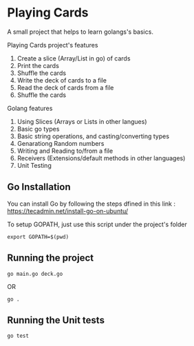 # Playing Cards

A small project that helps to learn golangs's basics.

Playing Cards project's features
1. Create a slice (Array/List in go) of cards
2. Print the cards 
3. Shuffle the cards
4. Write the deck of cards to a file
5. Read the deck of cards from a file
6. Shuffle the cards 

Golang features 
1. Using Slices (Arrays or Lists in other langues)
2. Basic go types 
3. Basic string operations, and casting/converting types 
4. Genarationg Random numbers
5. Writing and Reading to/from a file
6. Receivers (Extensions/default methods in other languages)
7. Unit Testing 


## Go Installation 

You can install Go by following the steps dfined in this link : https://tecadmin.net/install-go-on-ubuntu/ 

To setup GOPATH, just use this script under the project's folder
```shell
export GOPATH=$(pwd)
```


## Running the project

```shell
go main.go deck.go 
```

OR 
```shell
go .
```

## Running the Unit tests
```shell
go test
```




